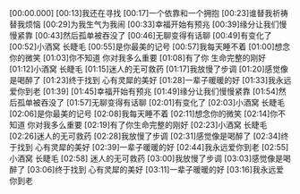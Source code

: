 [00:00.000]
[00:13]我还在寻找
[00:17]一个依靠和一个拥抱
[00:23]谁替我祈祷 替我烦恼
[00:29]为我生气为我闹
[00:33]幸福开始有预兆
[00:39]缘分让我们慢慢紧靠
[00:43]然后孤单被吞没了
[00:46]无聊变得有话聊
[00:49]有变化了
[00:52]小酒窝 长睫毛
[00:55]是你最美的记号
[00:57]我每天睡不着
[01:00]想念你的微笑
[01:03]你不知道 你对我多么重要
[01:08]有了你 生命完整的刚好
[01:12]小酒窝 长睫毛
[01:15]迷人的无可救药
[01:17]我放慢了步调
[01:20]感觉像是喝醉了
[01:23]终于找到 心有灵犀的美好
[01:28]一辈子暖暖的好
[01:33]我永远爱你到老
[01:39]
[01:45]幸福开始有预兆
[01:49]缘分让我们慢慢紧靠
[01:54]然后孤单被吞没了
[01:57]无聊变得有话聊
[02:01]有变化了
[02:03]小酒窝 长睫毛
[02:06]是你最美的记号
[02:08]我每天睡不着
[02:11]想念你的微笑
[02:14]你不知道 你对我多么重要
[02:19]有了你生命完整的刚好
[02:23]小酒窝 长睫毛
[02:26]迷人的无可救药
[02:28]我放慢了步调
[02:31]感觉像是喝醉了
[02:34]终于找到 心有灵犀的美好
[02:39]一辈子暖暖的好
[02:44]我永远爱你到老
[02:55]小酒窝 长睫毛
[02:58] 迷人的无可救药
[03:00]我放慢了步调
[03:03]感觉像是喝醉了
[03:06]终于找到 心有灵犀的美好
[03:11]一辈子暖暖的好
[03:16]我永远爱你到老